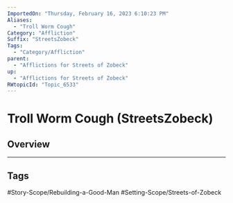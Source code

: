```yaml
---
ImportedOn: "Thursday, February 16, 2023 6:10:23 PM"
Aliases:
  - "Troll Worm Cough"
Category: "Affliction"
Suffix: "StreetsZobeck"
Tags:
  - "Category/Affliction"
parent:
  - "Afflictions for Streets of Zobeck"
up:
  - "Afflictions for Streets of Zobeck"
RWtopicId: "Topic_6533"
---
```

# Troll Worm Cough (StreetsZobeck)
## Overview

---
## Tags
#Story-Scope/Rebuilding-a-Good-Man #Setting-Scope/Streets-of-Zobeck

